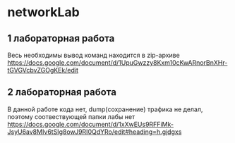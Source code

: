 # networkLab

## 1 лабораторная работа
Весь необходимы вывод команд находится в zip-архиве
https://docs.google.com/document/d/1UpuGwzzy8Kxm10cKwARnorBnXHr-tGVGVcbvZGOgKEk/edit

## 2 лабораторная работа
В данной работе кода нет, dump(сохранение) трафика не делал, поэтому соотвествующей папки лабы нет
https://docs.google.com/document/d/1xXwEUs9RFFiMk-JsyU6av8MIv6tSIg8owJ9RI0QdYRo/edit#heading=h.gjdgxs

